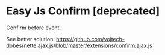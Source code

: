 # Easy Js Confirm [deprecated]

Confirm before event.

See better solution: https://github.com/vojtech-dobes/nette.ajax.js/blob/master/extensions/confirm.ajax.js

